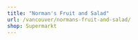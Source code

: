 ```yaml
---
title: "Norman's Fruit and Salad"
url: /vancouver/normans-fruit-and-salad/
shop: Supermarkt
---
```

